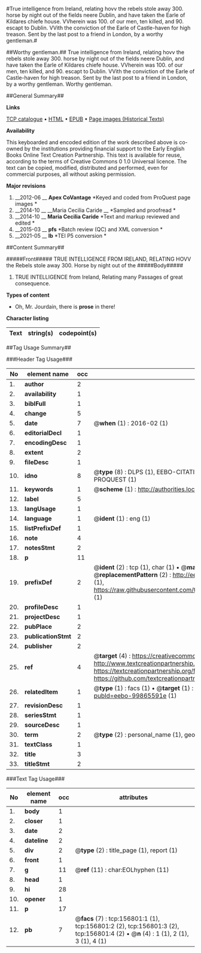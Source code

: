 #True intelligence from Ireland, relating hovv the rebels stole away 300. horse by night out of the fields neere Dublin, and have taken the Earle of Kildares chiefe house. VVherein was 100. of our men, ten killed, and 90. escapt to Dublin. VVith the conviction of the Earle of Castle-haven for high treason. Sent by the last post to a friend in London, by a worthy gentleman.#

##Worthy gentleman.##
True intelligence from Ireland, relating hovv the rebels stole away 300. horse by night out of the fields neere Dublin, and have taken the Earle of Kildares chiefe house. VVherein was 100. of our men, ten killed, and 90. escapt to Dublin. VVith the conviction of the Earle of Castle-haven for high treason. Sent by the last post to a friend in London, by a worthy gentleman.
Worthy gentleman.

##General Summary##

**Links**

[TCP catalogue](http://www.ota.ox.ac.uk/tcp/)  • 
[HTML](http://tei.it.ox.ac.uk/tcp/Texts-HTML/free/A95/A95055.html)  • 
[EPUB](http://tei.it.ox.ac.uk/tcp/Texts-EPUB/free/A95/A95055.epub) • 
[Page images (Historical Texts)](https://historicaltexts.jisc.ac.uk/eebo-99865591e)

**Availability**

This keyboarded and encoded edition of the work described above is co-owned by the
    institutions providing financial support to the Early English Books Online Text Creation
    Partnership. This text is available for reuse, according to the terms of  Creative Commons 0 1.0 Universal
    licence. The text can be copied, modified, distributed and performed, even for commercial
    purposes, all without asking permission.

**Major revisions**

1. __2012-06 __ __Apex CoVantage__ *Keyed and coded from ProQuest page images *
1. __2014-10 __ __Maria Cecilia Caride __ *Sampled and proofread *
1. __2014-10 __ __Maria Cecilia Caride__ *Text and markup reviewed and edited *
1. __2015-03 __ __pfs__ *Batch review (QC) and XML conversion *
1. __2021-05 __ __lb__ *TEI P5 conversion *

##Content Summary##

#####Front#####
 TRUE INTELLIGENCE FROM IRELAND, RELATING HOVV the Rebels stole away 300. Horse by night out of the 
#####Body#####

1. TRUE INTELLIGENCE from Ireland, Relating many Passages of great consequence.

**Types of content**

  * Oh, Mr. Jourdain, there is **prose** in there!

**Character listing**


|Text|string(s)|codepoint(s)|
|---|---|---|

##Tag Usage Summary##

###Header Tag Usage###

|No|element name|occ|attributes|
|---|---|---|---|
|1.|__author__|2||
|2.|__availability__|1||
|3.|__biblFull__|1||
|4.|__change__|5||
|5.|__date__|7| @__when__ (1) : 2016-02 (1)|
|6.|__editorialDecl__|1||
|7.|__encodingDesc__|1||
|8.|__extent__|2||
|9.|__fileDesc__|1||
|10.|__idno__|8| @__type__ (8) : DLPS (1), EEBO-CITATION (1), VID (1), EEBO-PROQUEST (1), STC (3), PROQUEST (1)|
|11.|__keywords__|1| @__scheme__ (1) : http://authorities.loc.gov/ (1)|
|12.|__label__|5||
|13.|__langUsage__|1||
|14.|__language__|1| @__ident__ (1) : eng (1)|
|15.|__listPrefixDef__|1||
|16.|__note__|4||
|17.|__notesStmt__|2||
|18.|__p__|11||
|19.|__prefixDef__|2| @__ident__ (2) : tcp (1), char (1)  •  @__matchPattern__ (2) : ([0-9\-]+):([0-9IVX]+) (1), (.+) (1)  •  @__replacementPattern__ (2) : http://eebo.chadwyck.com/downloadtiff?vid=$1&page=$2 (1), https://raw.githubusercontent.com/textcreationpartnership/Texts/master/tcpchars.xml#$1 (1)|
|20.|__profileDesc__|1||
|21.|__projectDesc__|1||
|22.|__pubPlace__|2||
|23.|__publicationStmt__|2||
|24.|__publisher__|2||
|25.|__ref__|4| @__target__ (4) : https://creativecommons.org/publicdomain/zero/1.0/ (1), http://www.textcreationpartnership.org/docs/. (1), https://textcreationpartnership.org/faq/#faq05 (1), https://github.com/textcreationpartnership (1)|
|26.|__relatedItem__|1| @__type__ (1) : facs (1)  •  @__target__ (1) : https://data.historicaltexts.jisc.ac.uk/view?pubId=eebo-99865591e (1)|
|27.|__revisionDesc__|1||
|28.|__seriesStmt__|1||
|29.|__sourceDesc__|1||
|30.|__term__|2| @__type__ (2) : personal_name (1), geographic_name (1)|
|31.|__textClass__|1||
|32.|__title__|3||
|33.|__titleStmt__|2||


###Text Tag Usage###

|No|element name|occ|attributes|
|---|---|---|---|
|1.|__body__|1||
|2.|__closer__|1||
|3.|__date__|2||
|4.|__dateline__|2||
|5.|__div__|2| @__type__ (2) : title_page (1), report (1)|
|6.|__front__|1||
|7.|__g__|11| @__ref__ (11) : char:EOLhyphen (11)|
|8.|__head__|1||
|9.|__hi__|28||
|10.|__opener__|1||
|11.|__p__|17||
|12.|__pb__|7| @__facs__ (7) : tcp:156801:1 (1), tcp:156801:2 (2), tcp:156801:3 (2), tcp:156801:4 (2)  •  @__n__ (4) : 1 (1), 2 (1), 3 (1), 4 (1)|
